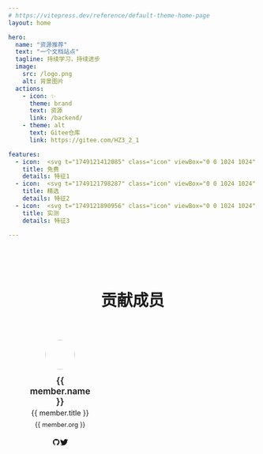 ```yaml
---
# https://vitepress.dev/reference/default-theme-home-page
layout: home

hero:
  name: "资源推荐"
  text: "一个文档站点"
  tagline: 持续学习，持续进步
  image:
    src: /logo.png
    alt: 背景图片
  actions:
    - icon: ✨
      theme: brand
      text: 资源
      link: /backend/
    - theme: alt
      text: Gitee仓库
      link: https://gitee.com/HZ3_2_1

features:
  - icon:  <svg t="1749121412085" class="icon" viewBox="0 0 1024 1024" version="1.1" xmlns="http://www.w3.org/2000/svg" p-id="13251" width="32" height="32"><path d="M513.823 404.366l-0.022 0.023h0.033l-0.01-0.023z" fill="#32C7D0" p-id="13252"></path><path d="M513.044 859.522l226.003-230.316H624.205l-111.16 230.316z" fill="#BFEEF1" p-id="13253"></path><path d="M402.278 293.352l-114.48-113.825h-0.147L67.993 404.367h225.382l108.903-111.015z m331.373 111.014h226.003l-226.07-224.772L623.81 291.952l109.84 112.414z m226.025 0.023l-6.48 6.615 6.491-6.604-0.01-0.01zM67.97 404.4l11.21 11.459-11.199-11.47-0.01 0.011z" fill="#32C7D0" p-id="13254"></path><path d="M733.65 179.527h-0.146l0.08 0.067 0.067-0.067z m-219.68 0H287.798l114.48 113.825L513.97 179.527zM733.583 179.594l-0.079-0.067H513.97l109.84 112.425 109.773-112.358z" fill="#95E4E8" p-id="13255"></path><path d="M513.97 404.366L402.278 293.352 293.375 404.366H513.97z m0 0h219.68L623.81 291.952 513.97 404.366z" fill="#7FDEE3" p-id="13256"></path><path d="M513.97 404.366l109.84-112.414-109.84-112.425-111.692 113.825L513.97 404.366z" fill="#B4ECEF" p-id="13257"></path><path d="M287.708 629.015H401.78l-36.892-76.449-77.181 76.449z m374.033-77.589l-37.536 77.78h114.842l-77.306-77.78z" fill="#AAE9ED" p-id="13258"></path><path d="M67.97 404.366l0.011 0.023 0.012-0.023h-0.023z m445.83 0.023l0.023-0.023H293.375l219.67 0.023h0.756z" fill="#95E4E8" p-id="13259"></path><path d="M401.781 629.015H287.708l0.237 0.248 224.998 230.055L401.78 629.015z" fill="#BFEEF1" p-id="13260"></path><path d="M364.89 552.566l-71.515-148.2H67.993l-0.012 0.023 11.199 11.47 208.64 213.336 77.07-76.629z" fill="#BFEEF1" p-id="13261"></path><path d="M287.798 629.206h0.022v-0.01l-0.022 0.01z m671.89-224.84h-0.034l0.022 0.023 0.011-0.023z" fill="#95E4E8" p-id="13262"></path><path d="M959.654 404.366H733.65L661.763 551.37l77.284 77.836 214.15-218.202 6.48-6.615-0.023-0.023z" fill="#BFEEF1" p-id="13263"></path><path d="M513.834 404.39h0.113l0.023-0.024h-0.147l0.011 0.023z m0.147 0l218.722-0.024H513.97l0.011 0.023z" fill="#95E4E8" p-id="13264"></path><path d="M513.981 404.39l-0.011-0.024-0.023 0.023h0.034z" fill="#95E4E8" p-id="13265"></path><path d="M513.8 404.39l-0.756 0.755v0.147l0.858-0.858-0.068-0.045h-0.033z" fill="#B4ECEF" p-id="13266"></path><path d="M513.044 404.39v0.755l0.757-0.756h-0.757z m0.858 0.044l0.045-0.045h-0.113l0.068 0.045z" fill="#B4ECEF" p-id="13267"></path><path d="M661.74 551.426l71.91-147.06-219.816 0.023 147.907 147.037z" fill="#99E5E9" p-id="13268"></path><path d="M513.947 404.39l-0.045 0.044 147.839 146.992 0.022-0.056-147.782-146.98h-0.034z" fill="#B4ECEF" p-id="13269"></path><path d="M512.943 629.206l-111.162-0.191 111.162 230.507 111.15-230.316h-111.15z" fill="#99E5E9" p-id="13270"></path><path d="M464.92 453.123l48.124-47.83v-0.148l-48.124 47.978z" fill="#B4ECEF" p-id="13271"></path><path d="M513.834 404.39l-0.846 0.857-48.068 47.876-100.03 99.443 36.891 76.449 111.263 1.41 111.161-1.219 37.536-77.78L513.834 404.39z" fill="#8AE0E6" p-id="13272"></path><path d="M513.834 404.39h-3.104l-219.67-0.024 73.931 148.392 98.879-98.585 49.964-49.784z" fill="#99E5E9" p-id="13273"></path><path d="M347.245 331.553s-4.132 58.612-88.053 80.501c83.865 21.89 88.053 80.512 88.053 80.512 11.74-75.217 87.985-80.523 87.985-80.523s-76.245-5.272-87.985-80.49z m279.23 172.121s-1.378 19.541-29.351 26.834c27.94 7.293 29.35 26.834 29.35 26.834 3.906-25.073 29.352-26.834 29.352-26.834s-25.446-1.761-29.351-26.834z" fill="#FFFFFF" p-id="13274"></path></svg>
    title: 免费
    details: 特征1
  - icon:  <svg t="1749121798287" class="icon" viewBox="0 0 1024 1024" version="1.1" xmlns="http://www.w3.org/2000/svg" p-id="15259" width="32" height="32"><path d="M102.624 518.496a410.016 410.016 0 1 0 820 0c0-226.464-183.552-410.016-409.984-410.016-226.464 0-410.016 183.552-410.016 410.016z" fill="#FFF1B6" p-id="15260"></path><path d="M511.68 991.168c-264.384 0-479.552-215.168-479.552-479.52S247.296 32.128 511.68 32.128 991.168 247.296 991.168 511.68 776 991.168 511.648 991.168z m0-858.08C302.72 133.28 133.248 302.72 133.056 511.648c0.192 208.896 169.472 378.368 378.56 378.56 209.12-0.192 378.368-169.664 378.56-378.56-0.192-208.896-169.664-378.368-378.56-378.56z" fill="#F9D84E" p-id="15261"></path><path d="M511.04 283.616l72.64 145.824 161.28 22.848-116.352 114.016 28.288 160.896-144.48-75.36-144.064 76.32 26.944-160.672-117.152-113.6 161.28-24.032z" fill="#F7BC39" p-id="15262"></path></svg>
    title: 精选
    details: 特征2
  - icon:  <svg t="1749121890956" class="icon" viewBox="0 0 1024 1024" version="1.1" xmlns="http://www.w3.org/2000/svg" p-id="21046" width="32" height="32"><path d="M926 215.173333l-384-170.666666a21.333333 21.333333 0 0 0-17.333333 0l-384 170.666666A21.333333 21.333333 0 0 0 128 234.666667v217.813333c0 219.866667 129.373333 419.02 329.6 507.333333 32.793333 14.466667 57.566667 21.5 75.733333 21.5s42.94-7.033333 75.733334-21.5c200.226667-88.333333 329.6-287.486667 329.6-507.333333V234.666667a21.333333 21.333333 0 0 0-12.666667-19.493334z m-206.913333 205.246667l-213.333334 213.333333a21.333333 21.333333 0 0 1-30.173333 0l-128-128a21.333333 21.333333 0 0 1 30.173333-30.173333L490.666667 588.5l198.246666-198.253333a21.333333 21.333333 0 1 1 30.173334 30.173333z" fill="#1afa29" p-id="21047"></path></svg>
    title: 实测
    details: 特征3

---
```


<script setup>
const members = [
  {
    avatar: 'https://www.github.com/yyx990803.png',
    name: 'Evan You',
    title: 'Creator',
    links: [
      { icon: 'github', link: 'https://github.com/yyx990803' },
      { icon: 'twitter', link: 'https://twitter.com/youyuxi' }
    ]
  },
  {
    avatar: 'https://www.github.com/patak-dev.png',
    name: 'Patak',
    title: 'A collaborative being',
    org: 'StackBlitz',
    links: [
      { icon: 'github', link: 'https://github.com/patak-dev' },
      { icon: 'twitter', link: 'https://twitter.com/patak_dev' }
    ]
  },
  {
    avatar: 'https://www.github.com/antfu.png',
    name: 'Anthony Fu',
    title: 'A fanatical open sourceror',
    org: 'NuxtLabs',
    links: [
      { icon: 'github', link: 'https://github.com/antfu' },
      { icon: 'twitter', link: 'https://twitter.com/antfu7' }
    ]
  },
  {
    avatar: 'https://www.github.com/sodatea.png',
    name: 'Soybean',
    title: 'SoyBeanJS团队创建者',
    org: 'SoyBeanAdmin',
    links: [
      { icon: 'github', link: 'https://github.com/sodatea' }
    ]
  }
]
</script>

<style scoped>
.team-container {
  max-width: 1200px;
  margin: 0 auto;
  padding: 40px 24px;
}

.team-title {
  text-align: center;
  font-size: 2rem;
  font-weight: bold;
  margin-bottom: 40px;
  color: var(--vp-c-text-1);
}

.team-grid {
  display: grid;
  grid-template-columns: repeat(auto-fit, minmax(250px, 1fr));
  gap: 20px;
  max-width: 1000px;
  margin: 0 auto;
}

@media (min-width: 768px) {
  .team-grid {
    grid-template-columns: repeat(4, 1fr);
  }
}

.team-member {
  background: var(--vp-c-bg-soft);
  border: 1px solid var(--vp-c-border);
  border-radius: 12px;
  padding: 20px;
  text-align: center;
  transition: all 0.3s ease;
}

.team-member:hover {
  transform: translateY(-2px);
  box-shadow: 0 4px 12px rgba(0, 0, 0, 0.1);
  border-color: var(--vp-c-brand);
}

.member-avatar {
  width: 60px;
  height: 60px;
  border-radius: 50%;
  margin: 0 auto 12px;
  display: block;
}

.member-name {
  font-size: 1.1rem;
  font-weight: 600;
  margin-bottom: 4px;
  color: var(--vp-c-text-1);
}

.member-title {
  font-size: 0.9rem;
  color: var(--vp-c-text-2);
  margin-bottom: 8px;
}

.member-org {
  font-size: 0.8rem;
  color: var(--vp-c-text-3);
  margin-bottom: 12px;
}

.member-links {
  display: flex;
  justify-content: center;
  gap: 8px;
}

.member-link {
  width: 32px;
  height: 32px;
  border-radius: 6px;
  background: var(--vp-c-bg-mute);
  display: flex;
  align-items: center;
  justify-content: center;
  text-decoration: none;
  transition: all 0.2s ease;
}

.member-link:hover {
  background: var(--vp-c-brand);
  color: white;
}

.member-link svg {
  width: 16px;
  height: 16px;
  fill: currentColor;
}
</style>

<div class="team-container">
  <h2 class="team-title">贡献成员</h2>
  <div class="team-grid">
    <div v-for="member in members" :key="member.name" class="team-member">
      <img :src="member.avatar" :alt="member.name" class="member-avatar">
      <div class="member-name">{{ member.name }}</div>
      <div class="member-title">{{ member.title }}</div>
      <div v-if="member.org" class="member-org">{{ member.org }}</div>
      <div class="member-links">
        <a v-for="link in member.links" 
          :key="link.icon" 
          :href="link.link" 
          :title="link.icon"
          class="member-link"
          target="_blank"
          rel="noopener noreferrer"
        >
          <svg v-if="link.icon === 'github'" viewBox="0 0 24 24">
            <path d="M12 2C6.477 2 2 6.477 2 12c0 4.42 2.865 8.17 6.839 9.49.5.092.682-.217.682-.482 0-.237-.008-.866-.013-1.7-2.782.604-3.369-1.34-3.369-1.34-.454-1.156-1.11-1.464-1.11-1.464-.908-.62.069-.608.069-.608 1.003.07 1.531 1.03 1.531 1.03.892 1.529 2.341 1.087 2.91.831.092-.646.35-1.086.636-1.336-2.22-.253-4.555-1.11-4.555-4.943 0-1.091.39-1.984 1.029-2.683-.103-.253-.446-1.27.098-2.647 0 0 .84-.269 2.75 1.025A9.564 9.564 0 0112 6.844c.85.004 1.705.115 2.504.337 1.909-1.294 2.747-1.025 2.747-1.025.546 1.377.203 2.394.1 2.647.64.699 1.028 1.592 1.028 2.683 0 3.842-2.339 4.687-4.566 4.935.359.309.678.919.678 1.852 0 1.336-.012 2.415-.012 2.743 0 .267.18.578.688.48C19.138 20.167 22 16.418 22 12c0-5.523-4.477-10-10-10z"/>
          </svg>
          <svg v-else-if="link.icon === 'twitter'" viewBox="0 0 24 24">
            <path d="M23.953 4.57a10 10 0 01-2.825.775 4.958 4.958 0 002.163-2.723c-.951.555-2.005.959-3.127 1.184a4.92 4.92 0 00-8.384 4.482C7.69 8.095 4.067 6.13 1.64 3.162a4.822 4.822 0 00-.666 2.475c0 1.71.87 3.213 2.188 4.096a4.904 4.904 0 01-2.228-.616v.06a4.923 4.923 0 003.946 4.827 4.996 4.996 0 01-2.212.085 4.936 4.936 0 004.604 3.417 9.867 9.867 0 01-6.102 2.105c-.39 0-.779-.023-1.17-.067a13.995 13.995 0 007.557 2.209c9.053 0 13.998-7.496 13.998-13.985 0-.21 0-.42-.015-.63A9.935 9.935 0 0024 4.59z"/>
          </svg>
        </a>
      </div>
    </div>
  </div>
</div>

